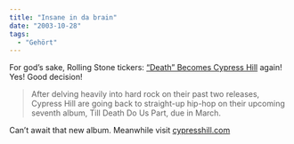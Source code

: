 ```yaml
---
title: "Insane in da brain"
date: "2003-10-28"
tags:
  - "Gehört"
---
```


For god’s sake, Rolling Stone tickers: [“Death” Becomes Cypress Hill](http://www.rollingstone.com/News/newsarticle.asp?nid=18881&afl=rss) again! Yes! Good decision!

> After delving heavily into hard rock on their past two releases, Cypress Hill are going back to straight-up hip-hop on their upcoming seventh album, Till Death Do Us Part, due in March.

Can’t await that new album. Meanwhile visit [cypresshill.com](http://www.cypresshill.com/)

